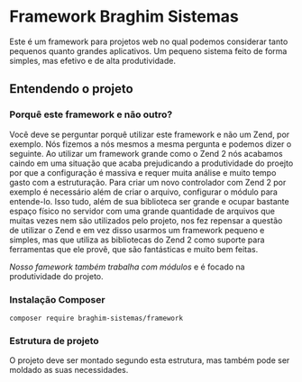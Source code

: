 # Framework Braghim Sistemas
Este é um framework para projetos web no qual podemos considerar tanto pequenos quanto grandes aplicativos. Um pequeno sistema feito de forma simples, mas efetivo e de alta produtividade.

## Entendendo o projeto
### Porquê este framework e não outro?
Você deve se perguntar porquê utilizar este framework e não um Zend, por exemplo. Nós fizemos a nós mesmos a mesma pergunta e podemos dizer o seguinte.
Ao utilizar um framework grande como o Zend 2 nós acabamos caindo em uma situação que acaba prejudicando a produtividade do proejto por que a configuração é massiva e requer muita análise e muito tempo gasto com a estruturação. Para criar um novo controlador com Zend 2 por exemplo é necessário além de criar o arquivo, configurar o módulo para entende-lo. Isso tudo, além de sua biblioteca ser grande e ocupar bastante espaço físico no servidor com uma grande quantidade de arquivos que muitas vezes nem são utilizados pelo projeto, nos fez repensar a questão de utilizar o Zend e em vez disso usarmos um framework pequeno e simples, mas que utiliza as bibliotecas do Zend 2 como suporte para ferramentas que ele provê, que são fantásticas e muito bem feitas.

*Nosso famework também trabalha com módulos* e é focado na produtividade do projeto.

### Instalação Composer
`composer require braghim-sistemas/framework`

### Estrutura de projeto
O projeto deve ser montado segundo esta estrutura, mas também pode ser moldado as suas necessidades.

